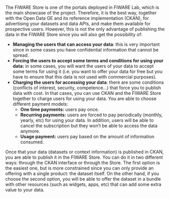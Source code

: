 The FIWARE Store is one of the portals deployed in FIWARE Lab, which is the
main showcase of the project. Therefore, it is the best way, together
with the Open Data GE and its reference implementation (CKAN), for
advertising your datasets and data APIs, and make them available for
prospective users. However, this is not the only advantage of publishing
the data in the FIWARE Store since you will also get the possibility of:

-   **Managing the users that can access your data**: this is very
    important since in some cases you have confidential information that
    cannot be spread.
-   **Forcing the users to accept some terms and conditions for using
    your data:** in some cases, you will want the users of your data to
    accept some terms for using it (i.e. you want to offer your data for
    free but you have to ensure that this data is not used with
    commercial purposes).
-   **Charging the users for accessing your data**: there are some
    conditions (conflicts of interest, security, competence...) that
    force you to publish data with cost. In that cases, you can use CKAN
    and the FIWARE Store together to charge users for using your data.
    You are able to choose different payment models:
    -   **One time payments:** users pay once.
    -   **Recurring payments:** users are forced to pay periodically (monthly,
        yearly, etc) for using your data. In addition, users will be
        able to cancel the subscription but they won’t be able to access
        the data anymore.
    -   **Usage payment:** users pay based on the amount of information
        consumed.

Once that your data (datasets or context information) is published in
CKAN, you are able to publish it in the FIWARE Store. You can do it in
two different ways: through the CKAN interface or through the Store. The
first option is the easiest one, but is more constrained since you can
only provide an offering with a single product: the dataset itself. On
the other hand, if you choose the second option, you will be able to
offer the dataset in a bundle with other resources (such as widgets,
apps, etc) that can add some extra value to your data.
